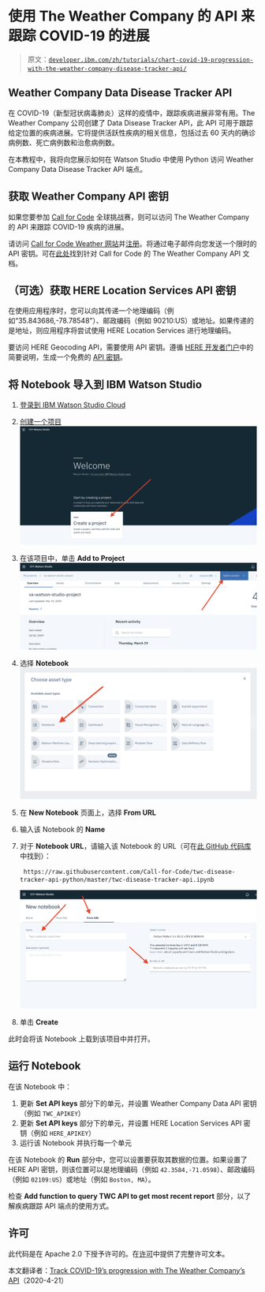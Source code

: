 # 使用 The Weather Company 的 API 来跟踪 COVID-19 的进展

> 原文：[`developer.ibm.com/zh/tutorials/chart-covid-19-progression-with-the-weather-company-disease-tracker-api/`](https://developer.ibm.com/zh/tutorials/chart-covid-19-progression-with-the-weather-company-disease-tracker-api/)

## Weather Company Data Disease Tracker API

在 COVID-19（新型冠状病毒肺炎）这样的疫情中，跟踪疾病进展非常有用。The Weather Company 公司创建了 Data Disease Tracker API，此 API 可用于跟踪给定位置的疾病进展。它将提供活跃性疾病的相关信息，包括过去 60 天内的确诊病例数、死亡病例数和治愈病例数。

在本教程中，我将向您展示如何在 Watson Studio 中使用 Python 访问 Weather Company Data Disease Tracker API 端点。

## 获取 Weather Company API 密钥

如果您要参加 [Call for Code](https://developer.ibm.com/cn/callforcode/) 全球挑战赛，则可以访问 The Weather Company 的 API 来跟踪 COVID-19 疾病的进展。

请访问 [Call for Code Weather 网站](https://callforcode.weather.com/)并[注册](https://callforcode.weather.com/register)。将通过电子邮件向您发送一个限时的 API 密钥。可在[此处](https://callforcode.weather.com/documentation/)找到针对 Call for Code 的 The Weather Company API 文档。

## （可选）获取 HERE Location Services API 密钥

在使用应用程序时，您可以向其传递一个地理编码（例如“35.843686,-78.78548”）、邮政编码（例如 90210:US）或地址。如果传递的是地址，则应用程序将尝试使用 HERE Location Services 进行地理编码。

要访问 HERE Geocoding API，需要使用 API 密钥。遵循 [HERE 开发者门户](https://developer.here.com/ref/IBM_starterkit_Covid?create=Freemium-Basic)中的简要说明，生成一个免费的 [API 密钥](https://developer.here.com/documentation/authentication/dev_guide/topics/api-key-credentials.html)。

## 将 Notebook 导入到 IBM Watson Studio

1.  [登录到 IBM Watson Studio Cloud](https://dataplatform.cloud.ibm.com/auth/iamid/login?context=analytics?cm_sp=ibmdev-_-developer-tutorials-_-cloudreg)
2.  [创建一个项目](https://dataplatform.cloud.ibm.com/docs/content/wsj/getting-started/projects.html?cm_sp=ibmdev-_-developer-tutorials-_-cloudreg) ![创建一个项目](img/3e6b7087d349d9739ee81c4a4c438c18.png)
3.  在该项目中，单击 **Add to Project** ![Add to project](img/8d019a794d6acfa9e192865b686a149c.png)
4.  选择 **Notebook** ![选择资产类型](img/b834d6a8d35e5bc814a02b9ea4042245.png)
5.  在 **New Notebook** 页面上，选择 **From URL**
6.  输入该 Notebook 的 **Name**
7.  对于 **Notebook URL**，请输入该 Notebook 的 URL（可在[此 GitHub 代码库](https://github.com/Call-for-Code/twc-disease-tracker-api-python)中找到）：

    ```
     https://raw.githubusercontent.com/Call-for-Code/twc-disease-tracker-api-python/master/twc-disease-tracker-api.ipynb 
    ```

    ![添加新的 Notebook](img/5f0862e1733b006a9bf91881dc6b7bea.png)

8.  单击 **Create**

此时会将该 Notebook 上载到该项目中并打开。

## 运行 Notebook

在该 Notebook 中：

1.  更新 **Set API keys** 部分下的单元，并设置 Weather Company Data API 密钥（例如 `TWC_APIKEY`）
2.  更新 **Set API keys** 部分下的单元，并设置 HERE Location Services API 密钥（例如 `HERE_APIKEY`）
3.  运行该 Notebook 并执行每一个单元

在该 Notebook 的 **Run** 部分中，您可以设置要获取其数据的位置。如果设置了 HERE API 密钥，则该位置可以是地理编码（例如 `42.3584,-71.0598`）、邮政编码（例如 `02109:US`）或地址（例如 `Boston, MA`）。

检查 **Add function to query TWC API to get most recent report** 部分，以了解疾病跟踪 API 端点的使用方式。

## 许可

此代码是在 Apache 2.0 下授予许可的。在[许可](https://github.com/Call-for-Code/twc-disease-tracker-api-python/blob/master/LICENSE)中提供了完整许可文本。

本文翻译者：[Track COVID-19’s progression with The Weather Company’s API](https://developer.ibm.com/tutorials/chart-covid-19-progression-with-the-weather-company-disease-tracker-api)（2020-4-21）
